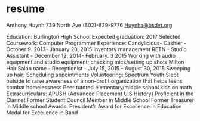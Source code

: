 # resume
Anthony Huynh
                                              739 North Ave
                                             (802)-829-9776
                                           Huynha@bsdvt.org

Education:
Burlington High School
Expected graduation: 2017
Selected Coursework: Computer Programmer
Experience:
Candylicious- Cashier - October 9. 2013- January 20, 2015
Inventory management
RETN - Studio Assistant - December 12, 2014- February. 3 2015
Working with audio equipment and studio equipment; checking mics/setting up shots
Milton Hair Salon name - Receptionist - July 15, 2015 - August 30, 2015
Sweeping up hair; Scheduling appointments
Volunteering:
Spectrum Youth
Slept outside to raise awareness of a non-profit organization that helps teens combat homelessness
Peer tutored elementary/middle school kids on math
Extracurriculars:
APUSH (Advanced Placement U.S History)
Proficient in the Clarinet
Former Student Council Member in Middle School
Former Treasurer in Middle school
Awards:
President’s Award for Excellence in Education
Medal for Excellence in Band
